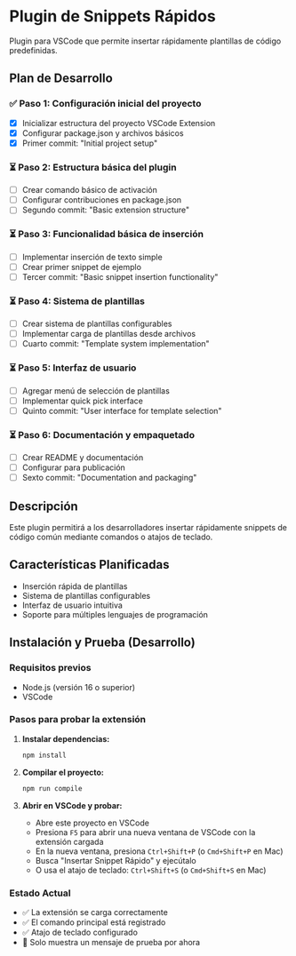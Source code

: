 # Plugin de Snippets Rápidos

Plugin para VSCode que permite insertar rápidamente plantillas de código predefinidas.

## Plan de Desarrollo

### ✅ Paso 1: Configuración inicial del proyecto
- [x] Inicializar estructura del proyecto VSCode Extension
- [x] Configurar package.json y archivos básicos
- [x] Primer commit: "Initial project setup"

### ⏳ Paso 2: Estructura básica del plugin
- [ ] Crear comando básico de activación
- [ ] Configurar contribuciones en package.json
- [ ] Segundo commit: "Basic extension structure"

### ⏳ Paso 3: Funcionalidad básica de inserción
- [ ] Implementar inserción de texto simple
- [ ] Crear primer snippet de ejemplo
- [ ] Tercer commit: "Basic snippet insertion functionality"

### ⏳ Paso 4: Sistema de plantillas
- [ ] Crear sistema de plantillas configurables
- [ ] Implementar carga de plantillas desde archivos
- [ ] Cuarto commit: "Template system implementation"

### ⏳ Paso 5: Interfaz de usuario
- [ ] Agregar menú de selección de plantillas
- [ ] Implementar quick pick interface
- [ ] Quinto commit: "User interface for template selection"

### ⏳ Paso 6: Documentación y empaquetado
- [ ] Crear README y documentación
- [ ] Configurar para publicación
- [ ] Sexto commit: "Documentation and packaging"

## Descripción

Este plugin permitirá a los desarrolladores insertar rápidamente snippets de código común mediante comandos o atajos de teclado.

## Características Planificadas

- Inserción rápida de plantillas
- Sistema de plantillas configurables
- Interfaz de usuario intuitiva
- Soporte para múltiples lenguajes de programación

## Instalación y Prueba (Desarrollo)

### Requisitos previos
- Node.js (versión 16 o superior)
- VSCode

### Pasos para probar la extensión

1. **Instalar dependencias:**
   ```bash
   npm install
   ```

2. **Compilar el proyecto:**
   ```bash
   npm run compile
   ```

3. **Abrir en VSCode y probar:**
   - Abre este proyecto en VSCode
   - Presiona `F5` para abrir una nueva ventana de VSCode con la extensión cargada
   - En la nueva ventana, presiona `Ctrl+Shift+P` (o `Cmd+Shift+P` en Mac)
   - Busca "Insertar Snippet Rápido" y ejecútalo
   - O usa el atajo de teclado: `Ctrl+Shift+S` (o `Cmd+Shift+S` en Mac)

### Estado Actual
- ✅ La extensión se carga correctamente
- ✅ El comando principal está registrado
- ✅ Atajo de teclado configurado
- 🔄 Solo muestra un mensaje de prueba por ahora 